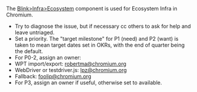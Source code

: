 The [Blink>Infra>Ecosystem](https://bugs.chromium.org/p/chromium/issues/list?can=2&q=component%3ABlink%3EInfra%3EEcosystem) component is used for Ecosystem Infra in Chromium.

 * Try to diagnose the issue, but if necessary cc others to ask for help and leave untriaged.
 * Set a priority. The "target milestone" for P1 (need) and P2 (want) is taken to mean target dates set in OKRs, with the end of quarter being the default.
 * For P0-2, assign an owner:
  * WPT import/export: robertma@chromium.org
  * WebDriver or testdriver.js: lpz@chromium.org
  * Fallback: foolip@chromium.org
 * For P3, assign an owner if useful, otherwise set to available.
